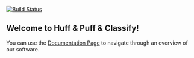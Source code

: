 [![Build Status](https://travis-ci.com/rfcai/hpc-housing-quality.svg?branch=master)](https://travis-ci.com/rfcai/hpc-housing-quality)

## Welcome to Huff & Puff & Classify!

You can use the [Documentation Page](https://rfcai.github.io/hpc-housing-quality/index.html) to navigate through an overview of our software.
